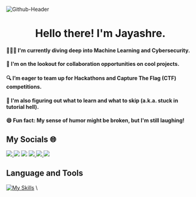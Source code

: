 ![Github-Header](https://github.com/user-attachments/assets/19353d63-2a36-48ea-a175-079f33e7dbaa)

<h1 align="center">
Hello there! I'm Jayashre.
</h1>

#### 👩🏻‍💻 I'm currently diving deep into Machine Learning and Cybersecurity.<br>
#### 🤝 I'm on the lookout for collaboration opportunities on cool projects.<br>
#### 🔍 I’m eager to team up for Hackathons and Capture The Flag (CTF) competitions.<br>
#### 🔄 I'm also figuring out what to learn and what to skip (a.k.a. stuck in tutorial hell).<br>
#### 😄 Fun fact: My sense of humor might be broken, but I'm still laughing!


## My Socials 🌐

[<img src="https://img.shields.io/badge/LinkedIn-0077B5?style=for-the-badge&logo=linkedin&logoColor=white" /> ](https://www.linkedin.com/in/jayashrek/)
[<img src="https://img.shields.io/badge/Gmail-D14836?style=for-the-badge&logo=gmail&logoColor=white" />](mailto:jaya2004kra@gmail.com)
[<img src="https://img.shields.io/badge/GitHub-100000?style=for-the-badge&logo=github&logoColor=white" />](https://github.com/fromjyce)
[<img src="https://img.shields.io/badge/Google_Scholar-4285F4?style=for-the-badge&logo=google-scholar&logoColor=white"> ](https://scholar.google.com/citations?user=PYXemgQAAAAJ&hl=en)
[<img src="https://img.shields.io/badge/-LeetCode-FFA116?style=for-the-badge&logo=LeetCode&logoColor=black" /> ](https://leetcode.com/u/jaya2004kra/)
[<img src="https://img.shields.io/badge/Discord-5865F2?style=for-the-badge&logo=discord&logoColor=white" />  ](https://discordapp.com/users/840610453431779348)



<h2>Language and Tools</h2>

[![My Skills](https://skillicons.dev/icons?i=c,py,anaconda,mysql,opencv,tensorflow,vscode,pytorch,pycharm,latex,git,gitlab,github,md,scala,haskell,java,eclipse,html,css,js,netlify,nodejs,react,npm,flask,linux,ubuntu,gtk,windows,kali,bash,powershell,postgres,codepen,kotlin,gradle,androidstudio,materialui,wordpress,sass,vite,nextjs,vercel,figma,solidity,bootstrap,sklearn,gcp,docker,wireshark)](https://skillicons.dev)
\
